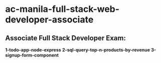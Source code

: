 # ac-manila-full-stack-web-developer-associate

## Associate Full Stack Developer Exam:

**1-todo-app-node-express**
**2-sql-query-top-n-products-by-revenue**
**3-signup-form-component**
